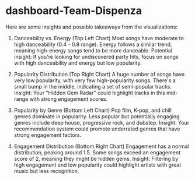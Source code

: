 # dashboard-Team-Dispenza

Here are some insights and possible takeaways from the visualizations:

1. Danceability vs. Energy (Top Left Chart)
Most songs have moderate to high danceability (0.4 - 0.8 range).
Energy follows a similar trend, meaning high-energy songs tend to be more danceable.
Potential insight: If you're looking for undiscovered party hits, focus on songs with high danceability and energy but low popularity.

2. Popularity Distribution (Top Right Chart)
A huge number of songs have very low popularity, with very few high-popularity songs.
There's a small bump in the middle, indicating a set of semi-popular tracks.
Insight: Your "Hidden Gem Radar" could highlight tracks in this mid-range with strong engagement scores.

3. Popularity by Genre (Bottom Left Chart)
Pop film, K-pop, and chill genres dominate in popularity.
Less popular but potentially engaging genres include deep house, progressive rock, and dubstep.
Insight: Your recommendation system could promote underrated genres that have strong engagement factors.

4. Engagement Distribution (Bottom Right Chart)
Engagement has a normal distribution, peaking around 1.5.
Some songs exceed an engagement score of 2, meaning they might be hidden gems.
Insight: Filtering by high engagement and low popularity could highlight artists with great music but less recognition.
